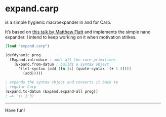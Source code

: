 # expand.carp

is a simple hygienic macroexpander in and for Carp.

It’s based on [this talk by Matthew
Flatt](https://www.youtube.com/watch?v=Or_yKiI3Ha4) and
implements the simple nano expander. I intend to keep
working on it when motivation strikes.

```clojure
(load "expand.carp")

(defdynamic prog
  (Expand.introduce ; adds all the core primitives
    (Expand.from-datum ; builds a syntax object
      '(let-syntax [add (fn [s] (quote-syntax '(+ 1 3)))]
        (add)))))

; expands the syntax object and converts it back to
; regular Carp
(Expand.to-datum (Expand.expand-all prog))
; => '(+ 1 3)
```

<hr/>

Have  fun!
